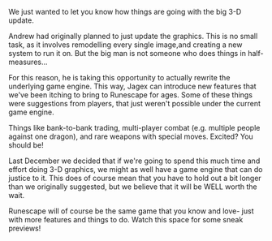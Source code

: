 We just wanted to let you know how things are going with the big 3-D update.

Andrew had originally planned to just update the graphics. This is no small task, as it involves remodelling every single image,and creating a new system to run it on. But the big man is not someone who does things in half-measures...

For this reason, he is taking this opportunity to actually rewrite the underlying game engine. This way, Jagex can introduce new features that we've been itching to bring to Runescape for ages. Some of these things were suggestions from players, that just weren't possible under the current game engine.

Things like bank-to-bank trading, multi-player combat (e.g. multiple people against one dragon), and rare weapons with special moves. Excited? You should be!

Last December we decided that if we're going to spend this much time and effort doing 3-D graphics, we might as well have a game engine that can do justice to it. This does of course mean that you have to hold out a bit longer than we originally suggested, but we believe that it will be WELL worth the wait.

Runescape will of course be the same game that you know and love- just with more features and things to do. Watch this space for some sneak previews!

